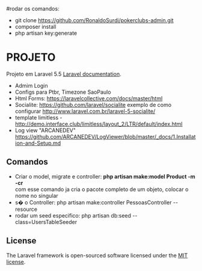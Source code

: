 #rodar os comandos:

- git clone https://github.com/RonaldoSurdi/pokerclubs-admin.git
- composer install
- php artisan key:generate


# PROJETO
Projeto em Laravel 5.5 [Laravel documentation](http://laravel.com/docs/contributions).

- Admim Login 
- Configs para Ptbr, Timezone SaoPaulo
- Html Forms: https://laravelcollective.com/docs/master/html
- Socialite: https://github.com/laravel/socialite
        exemplo de como configurar http://www.laravel.com.br/laravel-5-socialite/
- template limitless - http://demo.interface.club/limitless/layout_2/LTR/default/index.html
- Log view "ARCANEDEV" https://github.com/ARCANEDEV/LogViewer/blob/master/_docs/1.Installation-and-Setup.md

## Comandos
- Criar o model, migrate e controller: <b> php artisan make:model Product -m -cr </b>
    <br>com esse comando ja cria o pacote completo de um objeto, colocar o nome no singular
- s� o Controller: php artisan make:controller PessoasController --resource
- rodar um seed especifico: php artisan db:seed --class=UsersTableSeeder


## License
The Laravel framework is open-sourced software licensed under the [MIT license](http://opensource.org/licenses/MIT).
